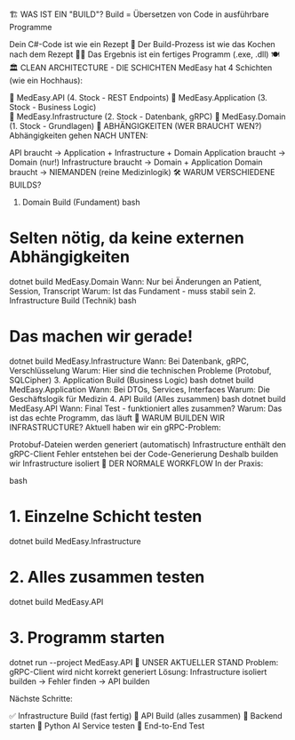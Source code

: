 🏗️ WAS IST EIN "BUILD"?
Build = Übersetzen von Code in ausführbare Programme

Dein C#-Code ist wie ein Rezept 📝
Der Build-Prozess ist wie das Kochen nach dem Rezept 👨‍🍳
Das Ergebnis ist ein fertiges Programm (.exe, .dll) 🍽️
🏛️ CLEAN ARCHITECTURE - DIE SCHICHTEN
MedEasy hat 4 Schichten (wie ein Hochhaus):

🏢 MedEasy.API          (4. Stock - REST Endpoints)
🏢 MedEasy.Application  (3. Stock - Business Logic)  
🏢 MedEasy.Infrastructure (2. Stock - Datenbank, gRPC)
🏢 MedEasy.Domain       (1. Stock - Grundlagen)
🔗 ABHÄNGIGKEITEN (WER BRAUCHT WEN?)
Abhängigkeiten gehen NACH UNTEN:

API braucht → Application + Infrastructure + Domain
Application braucht → Domain (nur!)
Infrastructure braucht → Domain + Application
Domain braucht → NIEMANDEN (reine Medizinlogik)
🛠️ WARUM VERSCHIEDENE BUILDS?
1. Domain Build (Fundament)
bash
# Selten nötig, da keine externen Abhängigkeiten
dotnet build MedEasy.Domain
Wann: Nur bei Änderungen an Patient, Session, Transcript
Warum: Ist das Fundament - muss stabil sein
2. Infrastructure Build (Technik)
bash
# Das machen wir gerade!
dotnet build MedEasy.Infrastructure
Wann: Bei Datenbank, gRPC, Verschlüsselung
Warum: Hier sind die technischen Probleme (Protobuf, SQLCipher)
3. Application Build (Business Logic)
bash
dotnet build MedEasy.Application
Wann: Bei DTOs, Services, Interfaces
Warum: Die Geschäftslogik für Medizin
4. API Build (Alles zusammen)
bash
dotnet build MedEasy.API
Wann: Final Test - funktioniert alles zusammen?
Warum: Das ist das echte Programm, das läuft
🎯 WARUM BUILDEN WIR INFRASTRUCTURE?
Aktuell haben wir ein gRPC-Problem:

Protobuf-Dateien werden generiert (automatisch)
Infrastructure enthält den gRPC-Client
Fehler entstehen bei der Code-Generierung
Deshalb builden wir Infrastructure isoliert
🚀 DER NORMALE WORKFLOW
In der Praxis:

bash
# 1. Einzelne Schicht testen
dotnet build MedEasy.Infrastructure

# 2. Alles zusammen testen  
dotnet build MedEasy.API

# 3. Programm starten
dotnet run --project MedEasy.API
🔧 UNSER AKTUELLER STAND
Problem: gRPC-Client wird nicht korrekt generiert Lösung: Infrastructure isoliert builden → Fehler finden → API builden

Nächste Schritte:

✅ Infrastructure Build (fast fertig)
🔄 API Build (alles zusammen)
🚀 Backend starten
🧪 Python AI Service testen
🎉 End-to-End Test